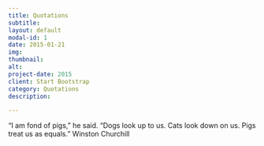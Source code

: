 ```yaml
---
title: Quotations
subtitle: 
layout: default
modal-id: 1
date: 2015-01-21
img: 
thumbnail: 
alt: 
project-date: 2015
client: Start Bootstrap
category: Quotations
description:  

---
```


“I am fond of pigs,” he said. “Dogs look up to us. Cats look down on us. Pigs treat us as equals.” Winston Churchill